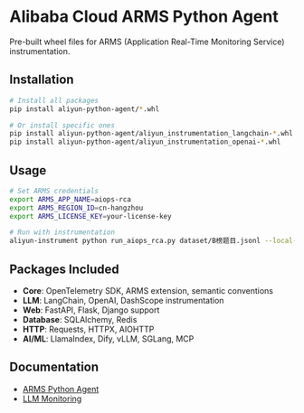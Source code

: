 # Alibaba Cloud ARMS Python Agent

Pre-built wheel files for ARMS (Application Real-Time Monitoring Service) instrumentation.

## Installation

```bash
# Install all packages
pip install aliyun-python-agent/*.whl

# Or install specific ones
pip install aliyun-python-agent/aliyun_instrumentation_langchain-*.whl
pip install aliyun-python-agent/aliyun_instrumentation_openai-*.whl
```

## Usage

```bash
# Set ARMS credentials
export ARMS_APP_NAME=aiops-rca
export ARMS_REGION_ID=cn-hangzhou
export ARMS_LICENSE_KEY=your-license-key

# Run with instrumentation
aliyun-instrument python run_aiops_rca.py dataset/B榜题目.jsonl --local-mode
```

## Packages Included

- **Core**: OpenTelemetry SDK, ARMS extension, semantic conventions
- **LLM**: LangChain, OpenAI, DashScope instrumentation
- **Web**: FastAPI, Flask, Django support
- **Database**: SQLAlchemy, Redis
- **HTTP**: Requests, HTTPX, AIOHTTP
- **AI/ML**: LlamaIndex, Dify, vLLM, SGLang, MCP

## Documentation

- [ARMS Python Agent](https://help.aliyun.com/zh/arms/application-monitoring/user-guide/manually-install-the-python-probe)
- [LLM Monitoring](https://help.aliyun.com/zh/arms/application-monitoring/user-guide/use-the-arms-agent-for-python-to-monitor-llm-applications)

